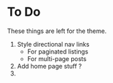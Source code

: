 # To Do

These things are left for the theme.

1. Style directional nav links
   * For paginated listings
   * For multi-page posts
1. Add home page stuff ?
1. 